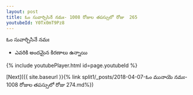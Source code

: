 ```yaml
---
layout: post
title: ఓం సువార్చిసినే నమః- 1008 రోజుల తపస్సులో రోజు  265
youtubeId: Y0Tx0mT9Pz8
---
```

 
 
 ఓం సువార్చిసినే నమః  
 
 -  ఎవరికి అందమైన కిరణాలు ఉన్నాయి 
 
  
 
  
 
 
 
 
 
 


{% include youtubePlayer.html id=page.youtubeId %}
 
[Next]({{ site.baseurl }}{% link  split1/_posts/2018-04-07-ఓం మునాయె నమః- 1008 రోజుల తపస్సులో రోజు  274.md%})
 
